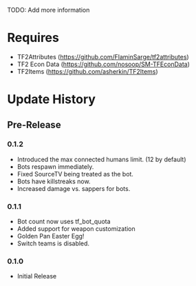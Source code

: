 TODO: Add more information 

# Requires

- TF2Attributes (https://github.com/FlaminSarge/tf2attributes)
- TF2 Econ Data (https://github.com/nosoop/SM-TFEconData)
- TF2Items (https://github.com/asherkin/TF2Items)

# Update History

## Pre-Release

### 0.1.2

- Introduced the max connected humans limit. (12 by default)
- Bots respawn immediately.
- Fixed SourceTV being treated as the bot.
- Bots have killstreaks now.
- Increased damage vs. sappers for bots.

### 0.1.1

- Bot count now uses tf_bot_quota
- Added support for weapon customization
- Golden Pan Easter Egg!
- Switch teams is disabled.

### 0.1.0

- Initial Release